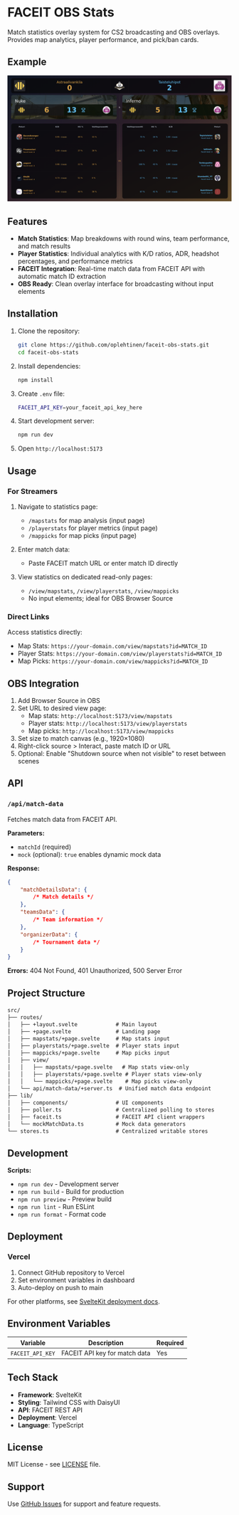 # FACEIT OBS Stats

Match statistics overlay system for CS2 broadcasting and OBS overlays. Provides map analytics, player performance, and pick/ban cards.

## Example

![Map Picks view](static/mappicks-sample.png)

## Features

- **Match Statistics**: Map breakdowns with round wins, team performance, and match results
- **Player Statistics**: Individual analytics with K/D ratios, ADR, headshot percentages, and performance metrics
- **FACEIT Integration**: Real-time match data from FACEIT API with automatic match ID extraction
- **OBS Ready**: Clean overlay interface for broadcasting without input elements

## Installation

1. Clone the repository:

   ```bash
   git clone https://github.com/oplehtinen/faceit-obs-stats.git
   cd faceit-obs-stats
   ```

2. Install dependencies:

   ```bash
   npm install
   ```

3. Create `.env` file:

   ```bash
   FACEIT_API_KEY=your_faceit_api_key_here
   ```

4. Start development server:

   ```bash
   npm run dev
   ```

5. Open `http://localhost:5173`

## Usage

### For Streamers

1. Navigate to statistics page:

   - `/mapstats` for map analysis (input page)
   - `/playerstats` for player metrics (input page)
   - `/mappicks` for map picks (input page)

2. Enter match data:

   - Paste FACEIT match URL or enter match ID directly

3. View statistics on dedicated read-only pages:
   - `/view/mapstats`, `/view/playerstats`, `/view/mappicks`
   - No input elements; ideal for OBS Browser Source

### Direct Links

Access statistics directly:

- Map Stats: `https://your-domain.com/view/mapstats?id=MATCH_ID`
- Player Stats: `https://your-domain.com/view/playerstats?id=MATCH_ID`
- Map Picks: `https://your-domain.com/view/mappicks?id=MATCH_ID`

## OBS Integration

1. Add Browser Source in OBS
2. Set URL to desired view page:
   - Map stats: `http://localhost:5173/view/mapstats`
   - Player stats: `http://localhost:5173/view/playerstats`
   - Map picks: `http://localhost:5173/view/mappicks`
3. Set size to match canvas (e.g., 1920×1080)
4. Right-click source > Interact, paste match ID or URL
5. Optional: Enable "Shutdown source when not visible" to reset between scenes

## API

### `/api/match-data`

Fetches match data from FACEIT API.

**Parameters:**

- `matchId` (required)
- `mock` (optional): `true` enables dynamic mock data

**Response:**

```json
{
	"matchDetailsData": {
		/* Match details */
	},
	"teamsData": {
		/* Team information */
	},
	"organizerData": {
		/* Tournament data */
	}
}
```

**Errors:** 404 Not Found, 401 Unauthorized, 500 Server Error

## Project Structure

```
src/
├── routes/
│   ├── +layout.svelte            # Main layout
│   ├── +page.svelte              # Landing page
│   ├── mapstats/+page.svelte     # Map stats input
│   ├── playerstats/+page.svelte  # Player stats input
│   ├── mappicks/+page.svelte     # Map picks input
│   ├── view/
│   │   ├── mapstats/+page.svelte   # Map stats view-only
│   │   ├── playerstats/+page.svelte # Player stats view-only
│   │   └── mappicks/+page.svelte    # Map picks view-only
│   └── api/match-data/+server.ts  # Unified match data endpoint
├── lib/
│   ├── components/               # UI components
│   ├── poller.ts                 # Centralized polling to stores
│   ├── faceit.ts                 # FACEIT API client wrappers
│   └── mockMatchData.ts          # Mock data generators
└── stores.ts                     # Centralized writable stores
```

## Development

**Scripts:**

- `npm run dev` - Development server
- `npm run build` - Build for production
- `npm run preview` - Preview build
- `npm run lint` - Run ESLint
- `npm run format` - Format code

## Deployment

### Vercel

1. Connect GitHub repository to Vercel
2. Set environment variables in dashboard
3. Auto-deploy on push to main

For other platforms, see [SvelteKit deployment docs](https://kit.svelte.dev/docs/adapters).

## Environment Variables

| Variable         | Description                   | Required |
| ---------------- | ----------------------------- | -------- |
| `FACEIT_API_KEY` | FACEIT API key for match data | Yes      |

## Tech Stack

- **Framework**: SvelteKit
- **Styling**: Tailwind CSS with DaisyUI
- **API**: FACEIT REST API
- **Deployment**: Vercel
- **Language**: TypeScript

## License

MIT License - see [LICENSE](LICENSE) file.

## Support

Use [GitHub Issues](https://github.com/oplehtinen/faceit-obs-stats/issues) for support and feature requests.

